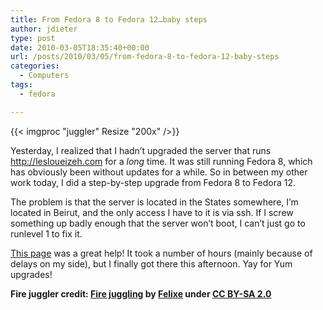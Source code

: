 ```yaml
---
title: From Fedora 8 to Fedora 12…baby steps
author: jdieter
type: post
date: 2010-03-05T18:35:40+00:00
url: /posts/2010/03/05/from-fedora-8-to-fedora-12-baby-steps
categories:
  - Computers
tags:
  - fedora

---
```

{{< imgproc "juggler" Resize "200x" />}}

Yesterday, I realized that I hadn&#8217;t upgraded the server that runs <http://lesloueizeh.com> for a _long_ time. It was still running Fedora 8, which has obviously been without updates for a while. So in between my other work today, I did a step-by-step upgrade from Fedora 8 to Fedora 12.

The problem is that the server is located in the States somewhere, I&#8217;m located in Beirut, and the only access I have to it is via ssh. If I screw something up badly enough that the server won&#8217;t boot, I can&#8217;t just go to runlevel 1 to fix it.

[This page][2] was a great help! It took a number of hours (mainly because of delays on my side), but I finally got there this afternoon. Yay for Yum upgrades!

**Fire juggler credit: [Fire juggling][3] by [Felixe][4] under [CC BY-SA 2.0][5]**

 [2]: http://fedoraproject.org/wiki/YumUpgradeFaq
 [3]: http://www.flickr.com/photos/44136594@N00/874736642
 [4]: http://www.flickr.com/photos/loauc/
 [5]: http://creativecommons.org/licenses/by-sa/2.0/deed.en
